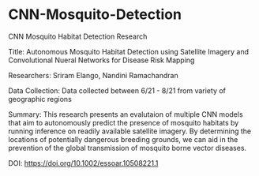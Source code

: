 # CNN-Mosquito-Detection
CNN Mosquito Habitat Detection Research

Title: Autonomous Mosquito Habitat Detection using Satellite Imagery and Convolutional Nueral Networks for Disease Risk Mapping

Researchers: Sriram Elango, Nandini Ramachandran

Data Collection: Data collected between 6/21 - 8/21 from variety of geographic regions

Summary: This research presents an evalutaion of multiple CNN models that aim to autonomously predict the presence of mosquito habitats by running inference on readily available satellite imagery. By determining the locations of potentially dangerous breeding grounds, we can aid in the prevention of the global transmission of mosquito borne vector diseases. 

DOI: https://doi.org/10.1002/essoar.10508221.1
